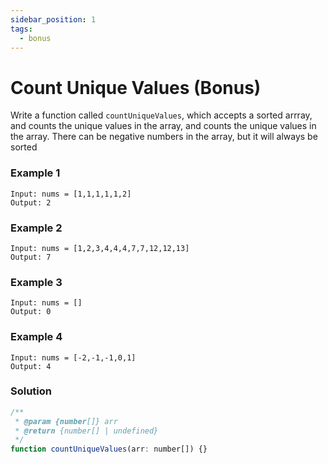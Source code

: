 ```yaml
---
sidebar_position: 1
tags:
  - bonus
---
```


# Count Unique Values (Bonus)

Write a function called <code>countUniqueValues</code>, which accepts a sorted arrray, and counts the unique values in the array, and counts the unique values in the array. There can be negative numbers in the array, but it will always be sorted

### Example 1

```
Input: nums = [1,1,1,1,1,2]
Output: 2

```

### Example 2

```
Input: nums = [1,2,3,4,4,4,7,7,12,12,13]
Output: 7
```

### Example 3

```
Input: nums = []
Output: 0
```

### Example 4

```
Input: nums = [-2,-1,-1,0,1]
Output: 4
```

### Solution

```jsx title="same (naive solution)"
/**
 * @param {number[]} arr
 * @return {number[] | undefined}
 */
function countUniqueValues(arr: number[]) {}
```
